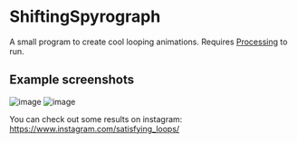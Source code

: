 # ShiftingSpyrograph
A small program to create cool looping animations. Requires [Processing](https://processing.org/) to run.

## Example screenshots
![image](https://user-images.githubusercontent.com/1289852/189501073-f42a9a29-29a4-4dc2-add5-04bc8cbbcc68.png)
![image](https://user-images.githubusercontent.com/1289852/189501309-094fd48a-f16d-46a0-afb7-092535966ffb.png)


You can check out some results on instagram:
https://www.instagram.com/satisfying_loops/
